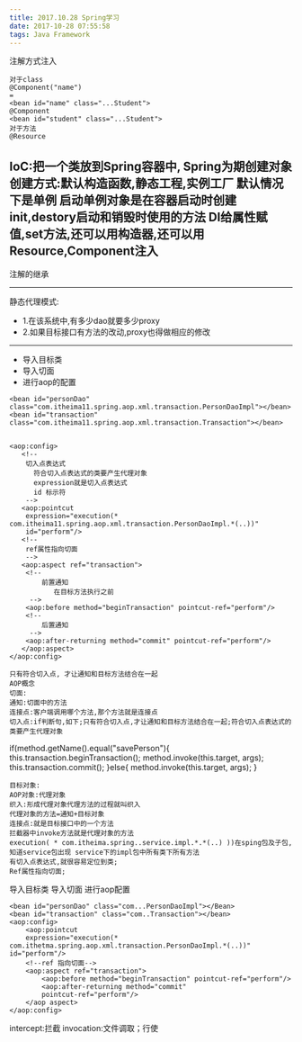 ```yaml
---
title: 2017.10.28 Spring学习
date: 2017-10-28 07:55:58
tags: Java Framework
---
```

注解方式注入
```
对于class
@Component("name")
=
<bean id="name" class="...Student">
@Component
<bean id="student" class="...Student">
对于方法
@Resource
```
IoC:把一个类放到Spring容器中, Spring为期创建对象
创建方式:默认构造函数,静态工程,实例工厂
默认情况下是单例
启动单例对象是在容器启动时创建
init,destory启动和销毁时使用的方法
DI给属性赋值,set方法,还可以用构造器,还可以用Resource,Component注入
---
注解的继承

---
静态代理模式:
- 1.在该系统中,有多少dao就要多少proxy
- 2.如果目标接口有方法的改动,proxy也得做相应的修改

---

-  导入目标类
-  导入切面
-  进行aop的配置
```
<bean id="personDao" class="com.itheima11.spring.aop.xml.transaction.PersonDaoImpl"></bean>
<bean id="transaction" class="com.itheima11.spring.aop.xml.transaction.Transaction"></bean>


<aop:config>
   <!-- 
   	切入点表达式
   	  符合切入点表达式的类要产生代理对象
   	  expression就是切入点表达式
   	  id 标示符
    -->
   <aop:pointcut 
   	expression="execution(* com.itheima11.spring.aop.xml.transaction.PersonDaoImpl.*(..))" 
   	id="perform"/>
   <!-- 
   	ref属性指向切面
    -->
   <aop:aspect ref="transaction">
   	<!-- 
   		前置通知
   		   在目标方法执行之前
   	 -->
   	<aop:before method="beginTransaction" pointcut-ref="perform"/>
   	<!-- 
   		后置通知
   	 -->
   	<aop:after-returning method="commit" pointcut-ref="perform"/>
   </aop:aspect>
</aop:config>
 ```  

```
只有符合切入点, 才让通知和目标方法结合在一起
AOP概念
切面: 
通知:切面中的方法
连接点:客户端调用哪个方法,那个方法就是连接点
切入点:if判断句,如下;只有符合切入点,才让通知和目标方法结合在一起;符合切入点表达式的类要产生代理对象
```
if(method.getName().equal("savePerson"){
    this.transaction.beginTransaction();
    method.invoke(this.target, args);
    this.transaction.commit();
}else{
    method.invoke(this.target, args);
}
```
目标对象:
AOP对象:代理对象
织入:形成代理对象代理方法的过程就叫织入
代理对象的方法=通知+目标对象
连接点:就是目标接口中的一个方法
拦截器中invoke方法就是代理对象的方法
execution( * com.itheima.spring..service.impl.*.*(..) ))在sping包及子包,知道service包出现 service下的impl包中所有类下所有方法
有切入点表达式,就很容易定位到类;
Ref属性指向切面;
```
导入目标类
导入切面
进行aop配置

```
<bean id="personDao" class="com...PersonDaoImpl"></Bean>
<bean id="transaction" class="com..Transaction"></bean>
<aop:config>
    <aop:pointcut
    expression="execution(* com.ithetma.spring.aop.xml.transaction.PersonDaoImpl.*(..))"  id="perform"/>
    <!--ref 指向切面-->
    <aop:aspect ref="transaction">
        <aop:before method="beginTransaction" pointcut-ref="perform"/>
        <aop:after-returning method="commit" 
        pointcut-ref="perform"/>
    </aop aspect>
</aop:config>
```
intercept:拦截
invocation:文件调取；行使